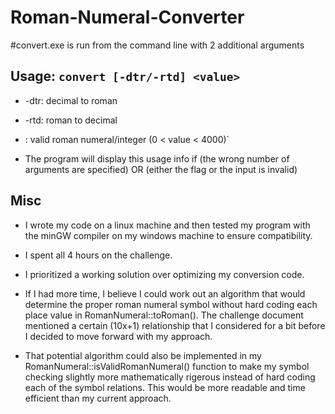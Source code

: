 # Roman-Numeral-Converter
#convert.exe is run from the command line with 2 additional arguments

Usage: `convert [-dtr/-rtd] <value>`
---
- -dtr: decimal to roman
- -rtd: roman to decimal
- <value>: valid roman numeral/integer (0 < value < 4000)`

- The program will display this usage info if (the wrong number of arguments are specified) OR (either the flag or the input is invalid)

  
 Misc
 ---
- I wrote my code on a linux machine and then tested my program with the minGW compiler on my windows machine to ensure compatibility.

- I spent all 4 hours on the challenge. 

- I prioritized a working solution over optimizing my conversion code. 

- If I had more time, I believe I could work out an algorithm that would determine the proper roman numeral symbol without hard coding each place value in RomanNumeral::toRoman(). The challenge document mentioned a certain (10x+1) relationship that I considered for a bit before I decided to move forward with my approach.

- That potential algorithm could also be implemented in my RomanNumeral::isValidRomanNumeral() function to make my symbol checking slightly more mathematically rigerous instead of hard coding each of the symbol relations. This would be more readable and time efficient than my current approach.
